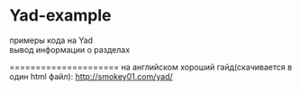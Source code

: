 # Yad-example
примеры кода на Yad<br>
вывод информации о разделах

=====================
на английском хороший гайд(скачивается в один html файл):
http://smokey01.com/yad/
